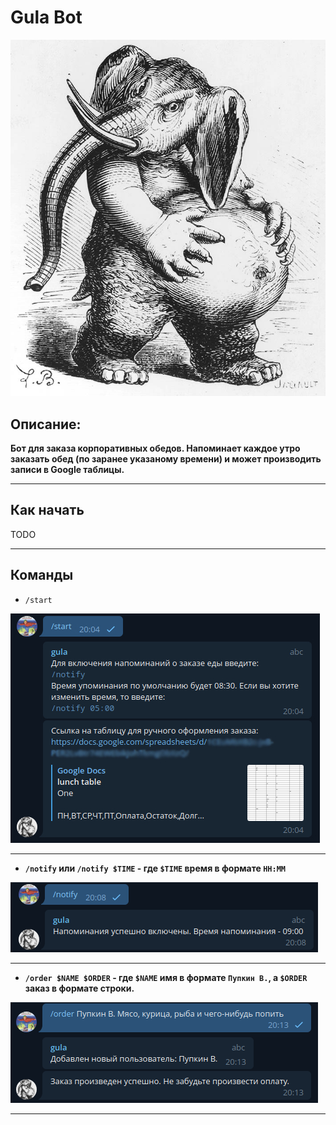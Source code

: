 # Gula Bot

![](src/readme/gula.jpg)

## Описание:
**Бот для заказа корпоративных обедов. Напоминает каждое утро заказать обед (по заранее указаному времени) и может производить записи в Google таблицы.**

<hr>

## Как начать
TODO

<hr>

## Команды

- `/start` 

![](src/readme/start.jpg)

<hr>

- **`/notify` или `/notify $TIME` - где `$TIME` время в формате `HH:MM`**

![](src/readme/notify.png)

<hr>

- **`/order $NAME $ORDER` - где `$NAME` имя в формате `Пупкин В.`, а `$ORDER` заказ в формате строки.**

![](src/readme/order.png)

<hr>
